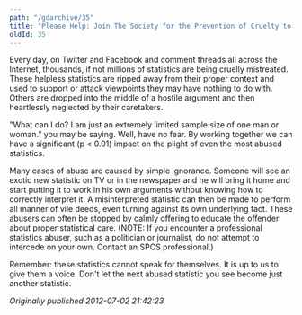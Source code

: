 ```yaml
---
path: "/gdarchive/35"
title: "Please Help: Join The Society for the Prevention of Cruelty to Statistics"
oldId: 35
---
```

Every day, on Twitter and Facebook and comment threads all across the Internet, thousands, if not millions of statistics are being cruelly mistreated. These helpless statistics are ripped away from their proper context and used to support or attack viewpoints they may have nothing to do with. Others are dropped into the middle of a hostile argument and then heartlessly neglected by their caretakers.

"What can I do? I am just an extremely limited sample size of one man or woman." you may be saying. Well, have no fear. By working together we can have a significant (p < 0.01) impact on the plight of even the most abused statistics.

Many cases of abuse are caused by simple ignorance. Someone will see an exotic new statistic on TV or in the newspaper and he will bring it home and start putting it to work in his own arguments without knowing how to correctly interpret it. A misinterpreted statistic can then be made to perform all manner of vile deeds, even turning against its own underlying fact. These abusers can often be stopped by calmly offering to educate the offender about proper statistical care. (NOTE: If you encounter a professional statistics abuser, such as a politician or journalist, do not attempt to intercede on your own. Contact an SPCS professional.)

Remember: these statistics cannot speak for themselves. It is up to us to give them a voice. Don't let the next abused statistic you see become just another statistic.

*Originally published 2012-07-02 21:42:23*